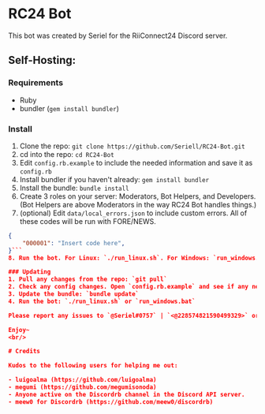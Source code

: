 # RC24 Bot
This bot was created by Seriel for the RiiConnect24 Discord server.

## Self-Hosting:
### Requirements
- Ruby
- bundler (`gem install bundler`)

### Install
1. Clone the repo: `git clone https://github.com/Seriell/RC24-Bot.git`
2. cd into the repo: `cd RC24-Bot`
3. Edit `config.rb.example` to include the needed information and save it as `config.rb`
4. Install bundler if you haven't already: `gem install bundler`
5. Install the bundle: `bundle install`
6. Create 3 roles on your server: Moderators, Bot Helpers, and Developers.
<br/>(Bot Helpers are above Moderators in the way RC24 Bot handles things.)
7. (optional) Edit `data/local_errors.json` to include custom errors. All of these codes will be run with FORE/NEWS.
```json
{
    "000001": "Insert code here",
}```
8. Run the bot. For Linux: `./run_linux.sh`. For Windows: `run_windows.bat`.

### Updating
1. Pull any changes from the repo: `git pull`
2. Check any config changes. Open `config.rb.example` and see if any new information is needed in your `config.rb`.
3. Update the bundle: `bundle update`
4. Run the bot: `./run_linux.sh` or `run_windows.bat`

Please report any issues to `@Seriel#0757` | `<@228574821590499329>` or `@spotlight_is_ok#6129` | `<@239809536012058625>` on Discord, or open an issue on GitHub!

Enjoy~
<br/>

# Credits

Kudos to the following users for helping me out:

- luigoalma (https://github.com/luigoalma)
- megumi (https://github.com/megumisonoda)
- Anyone active on the Discordrb channel in the Discord API server.
- meew0 for Discordrb (https://github.com/meew0/discordrb)
